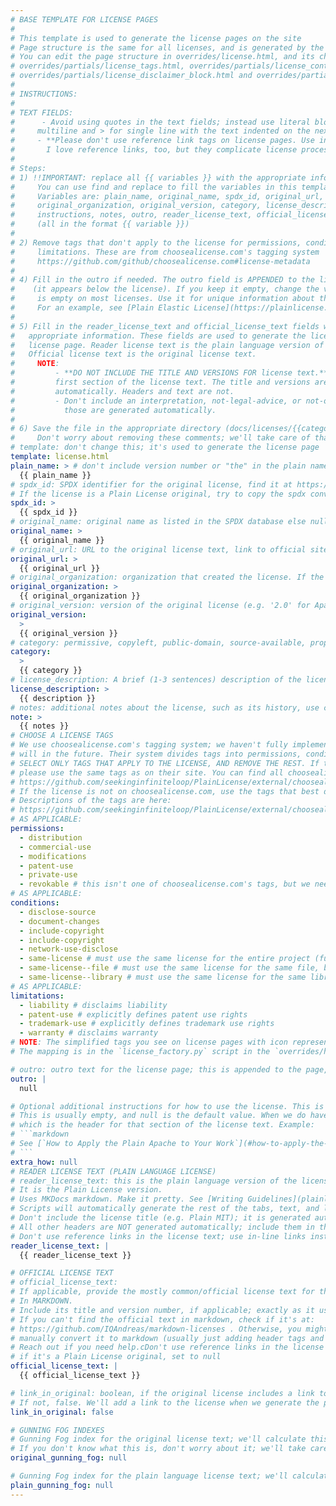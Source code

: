 ```yaml
---
# BASE TEMPLATE FOR LICENSE PAGES
#
# This template is used to generate the license pages on the site
# Page structure is the same for all licenses, and is generated by the scripts
# You can edit the page structure in overrides/license.html, and its child templates:
# overrides/partials/license_tags.html, overrides/partials/license_content.html
# overrides/partials/license_disclaimer_block.html and overrides/partials/license_toc.html
#
# INSTRUCTIONS:
#
# TEXT FIELDS:
#      - Avoid using quotes in the text fields; instead use literal blocks (| for
#     multiline and > for single line with the text indented on the next line)
#     - **Please don't use reference link tags on license pages. Use in-line links.**
#       I love reference links, too, but they complicate license processing.
#
# Steps:
# 1) !!IMPORTANT: replace all {{ variables }} with the appropriate information
#     You can use find and replace to fill the variables in this template
#     Variables are: plain_name, original_name, spdx_id, original_url,
#     original_organization, original_version, category, license_description,
#     instructions, notes, outro, reader_license_text, official_license_text
#     (all in the format {{ variable }})
#
# 2) Remove tags that don't apply to the license for permissions, conditions,
#     limitations. These are from choosealicense.com's tagging system
#     https://github.com/github/choosealicense.com#license-metadata
#
# 4) Fill in the outro if needed. The outro field is APPENDED to the license page
#    (it appears below the license). If you keep it empty, change the value to `null`. It
#     is empty on most licenses. Use it for unique information about the license.
#     For an example, see [Plain Elastic License](https://plainlicense.org/licenses/source-available/elastic-2.0/)
#
# 5) Fill in the reader_license_text and official_license_text fields with the
#   appropriate information. These fields are used to generate the license tabs on the
#   license page. Reader license text is the plain language version of the license.
#   Official license text is the original license text.
#     NOTE:
#         - **DO NOT INCLUDE THE TITLE AND VERSIONS FOR license text.** Start with the
#         first section of the license text. The title and versions are generated
#         automatically. Headers and text are not.
#         - Don't include an interpretation, not-legal-advice, or not-official section;
#           those are generated automatically.
#
# 6) Save the file in the appropriate directory (docs/licenses/{{category}}/{spdx-id}}/index.md.
#     Don't worry about removing these comments; we'll take care of that when we generate the license page.
# template: don't change this; it's used to generate the license page
template: license.html
plain_name: > # don't include version number or "the" in the plain name
  {{ plain_name }}
# spdx_id: SPDX identifier for the original license, find it at https://spdx.org/licenses/ or in our repository at https://github.com/seekinginfiniteloop/PlainLicense/external/license-list-data/json/licenses.json (both are pulled from the same source)
# If the license is a Plain License original, try to copy the spdx convention when naming it, and prefix it with `Plain-`. Following SPDX convention, use the major.minor version number at the end of the spdx_id. Example: `Plain-Public-Work-1.0`
spdx_id: >
  {{ spdx_id }}
# original_name: original name as listed in the SPDX database else null if a Plain License original
original_name: >
  {{ original_name }}
# original_url: URL to the original license text, link to official site if possible, otherwise link to the opensource.org or SPDX page
original_url: >
  {{ original_url }}
# original_organization: organization that created the license. If the license is a Plain License original, set to null
original_organization: >
  {{ original_organization }}
# original_version: version of the original license (e.g. '2.0' for Apache 2.0. 'null' if there is no versioning)
original_version:
  >
  {{ original_version }}
# category: permissive, copyleft, public-domain, source-available, proprietary (choose one)
category:
  >
  {{ category }}
# license_description: A brief (1-3 sentences) description of the license and its defining characteristics
license_description: >
  {{ description }}
# notes: additional notes about the license, such as its history, use cases, or other important information
note: >
  {{ notes }}
# CHOOSE A LICENSE TAGS
# We use choosealicense.com's tagging system; we haven't fully implemented this yet, but we
# will in the future. Their system divides tags into permissions, conditions, and limitations
# SELECT ONLY TAGS THAT APPLY TO THE LICENSE, AND REMOVE THE REST. If the license is already on choosealicense.com,
# please use the same tags as on their site. You can find all choosealicense.com licenses and their tags at
# https://github.com/seekinginfiniteloop/PlainLicense/external/choosealicense.com/_licenses_/
# If the license is not on choosealicense.com, use the tags that best describe the license
# Descriptions of the tags are here:
# https://github.com/seekinginfiniteloop/PlainLicense/external/choosealicense.com/_data/rules.yml
# AS APPLICABLE:
permissions:
  - distribution
  - commercial-use
  - modifications
  - patent-use
  - private-use
  - revokable # this isn't one of choosealicense.com's tags, but we need it because we have proprietary licenses
# AS APPLICABLE:
conditions:
  - disclose-source
  - document-changes
  - include-copyright
  - include-copyright
  - network-use-disclose
  - same-license # must use the same license for the entire project (full stack)
  - same-license--file # must use the same license for the same file, but not the project
  - same-license--library # must use the same license for the same library, but not the project
# AS APPLICABLE:
limitations:
  - liability # disclaims liability
  - patent-use # explicitly defines patent use rights
  - trademark-use # explicitly defines trademark use rights
  - warranty # disclaims warranty
# NOTE: The simplified tags you see on license pages with icon representations are added in the build process automatically. They are appended based on permissions, conditions, limitations
# The mapping is in the `license_factory.py` script in the `overrides/hooks` directory

# outro: outro text for the license page; this is appended to the page, below the license tabs. Optional and usually empty; if empty, change to `null`
outro: |
  null

# Optional additional instructions for how to use the license. This is appended to the stock `how` instructions from the boilerplate in the mkdocs.yml.
# This is usually empty, and null is the default value. When we do have instructions, most often the license itself gives them, so reference the license text with an anchor link,
# which is the header for that section of the license text. Example:
# ```markdown
# See [`How to Apply the Plain Apache to Your Work`](#how-to-apply-the-plain-apache-to-your-work "jump to additional license instructions")` section for information on applying the license to your work.
# ```
extra_how: null
# READER LICENSE TEXT (PLAIN LANGUAGE LICENSE)
# reader_license_text: this is the plain language version of the license text
# It is the Plain License version.
# Uses MKDocs markdown. Make it pretty. See [Writing Guidelines](plainlicense.org/helping/write.html)
# Scripts will automatically generate the rest of the tabs, text, and links
# Don't include the license title (e.g. Plain MIT); it is generated automatically
# All other headers are NOT generated automatically; include them in the text
# Don't use reference links in the license text; use in-line links instead
reader_license_text: |
  {{ reader_license_text }}

# OFFICIAL LICENSE TEXT
# official_license_text:
# If applicable, provide the mostly common/official license text for the original license.
# In MARKDOWN.
# Include its title and version number, if applicable; exactly as it usually appears.
# If you can't find the official text in markdown, check if it's at:
# https://github.com/IQAndreas/markdown-licenses . Otherwise, you might have to
# manually convert it to markdown (usually just adding header tags and fixing links).
# Reach out if you need help.cDon't use reference links in the license text; use in-line links instead
# if it's a Plain License original, set to null
official_license_text: |
  {{ official_license_text }}

# link_in_original: boolean, if the original license includes a link to the original_url, set to true
# If not, false. We'll add a link to the license when we generate the page using the original_url
link_in_original: false

# GUNNING FOG INDEXES
# Gunning Fog index for the original license text; we'll calculate this when we generate the page
# If you don't know what this is, don't worry about it; we'll take care of it
original_gunning_fog: null

# Gunning Fog index for the plain language license text; we'll calculate this when we generate the page
plain_gunning_fog: null
---
```

